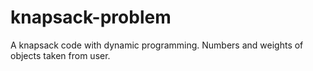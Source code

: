 # knapsack-problem
A knapsack code with dynamic programming. Numbers and weights of objects taken from user.
